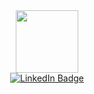 <div id="header" align="center">
  <img src="https://media.giphy.com/media/v1.Y2lkPTc5MGI3NjExdjU1ZjMzM3ljZ2p1YWp0eW1vOWx4dmh1NTNoeXJiNGhrcXJoOGNnOSZlcD12MV9naWZzX3NlYXJjaCZjdD1n/vqxviVfqGAa14SgeiC/giphy.gif" width="100" />
</div>

<div id="badges" align="center" >
  <a href="https://www.linkedin.com/in/kaleyhamilton/">
    <img src="https://img.shields.io/badge/LinkedIn-blue?style=for-the-badge&logo=linkedin&logoColor=white" alt="LinkedIn Badge"/>
  </a>

</div>
